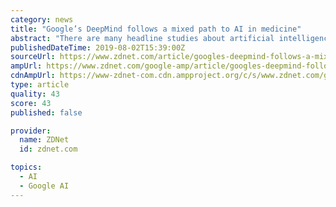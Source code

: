 ```yaml
---
category: news
title: "Google’s DeepMind follows a mixed path to AI in medicine"
abstract: "There are many headline studies about artificial intelligence making strides in medicine, but the reality can be somewhat more prosaic. What gets used in hospitals and clinicians' offices may be much simpler, and a lot less like AI than you would think."
publishedDateTime: 2019-08-02T15:39:00Z
sourceUrl: https://www.zdnet.com/article/googles-deepmind-follows-a-mixed-path-to-ai-in-medicine/
ampUrl: https://www.zdnet.com/google-amp/article/googles-deepmind-follows-a-mixed-path-to-ai-in-medicine/
cdnAmpUrl: https://www-zdnet-com.cdn.ampproject.org/c/s/www.zdnet.com/google-amp/article/googles-deepmind-follows-a-mixed-path-to-ai-in-medicine/
type: article
quality: 43
score: 43
published: false

provider:
  name: ZDNet
  id: zdnet.com

topics:
  - AI
  - Google AI
---
```


